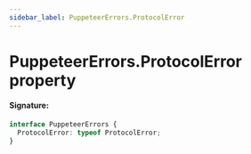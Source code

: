 ```yaml
---
sidebar_label: PuppeteerErrors.ProtocolError
---
```


# PuppeteerErrors.ProtocolError property

#### Signature:

```typescript
interface PuppeteerErrors {
  ProtocolError: typeof ProtocolError;
}
```
